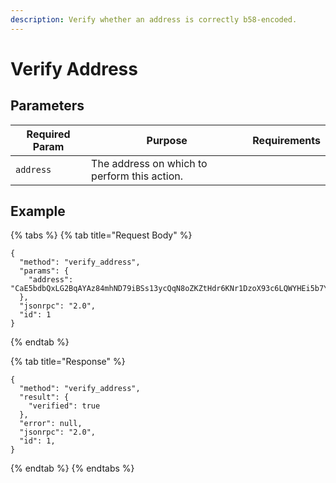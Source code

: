 ```yaml
---
description: Verify whether an address is correctly b58-encoded.
---
```


# Verify Address

## Parameters

| Required Param | Purpose                                      | Requirements |
|----------------|----------------------------------------------|--------------|
| `address`      | The address on which to perform this action. |              |

## Example

{% tabs %}
{% tab title="Request Body" %}

```
{
  "method": "verify_address",
  "params": {
    "address": "CaE5bdbQxLG2BqAYAz84mhND79iBSs13ycQqN8oZKZtHdr6KNr1DzoX93c6LQWYHEi5b7YLiJXcTRzqhDFB563Kr1uxD6iwERFbw7KLWA6",
  },
  "jsonrpc": "2.0",
  "id": 1
}
```

{% endtab %}

{% tab title="Response" %}

```
{
  "method": "verify_address",
  "result": {
    "verified": true
  },
  "error": null,
  "jsonrpc": "2.0",
  "id": 1,
}
```

{% endtab %}
{% endtabs %}
